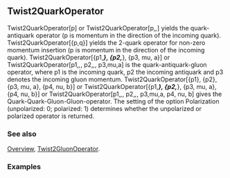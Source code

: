 ## Twist2QuarkOperator

Twist2QuarkOperator[p] or Twist2QuarkOperator[p,_,_] yields the quark-antiquark operator (p is momentum in the direction of the incoming quark). Twist2QuarkOperator[{p,q}] yields the 2-quark operator for non-zero momentum insertion (p is momentum in the direction of the incoming quark). Twist2QuarkOperator[{p1,___}, {p2,___}, {p3, mu, a}] or Twist2QuarkOperator[p1,_,_, p2,_,_, p3,mu,a] is the quark-antiquark-gluon operator, where p1 is the incoming quark, p2 the incoming antiquark and p3 denotes the incoming gluon momentum. Twist2QuarkOperator[{p1}, {p2}, {p3, mu, a}, {p4, nu, b}] or Twist2QuarkOperator[{p1,___}, {p2,___}, {p3, mu, a}, {p4, nu, b}] or Twist2QuarkOperator[p1,_,_, p2,_,_, p3,mu,a, p4, nu, b] gives the Quark-Quark-Gluon-Gluon-operator. The setting of the option Polarization (unpolarized: 0; polarized: 1) determines whether the unpolarized or polarized operator is returned.

### See also

[Overview](Extra/FeynCalc.md), [Twist2GluonOperator](Twist2GluonOperator.md).

### Examples
